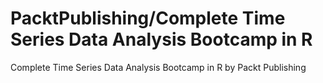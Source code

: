# PacktPublishing/Complete Time Series Data Analysis Bootcamp in R
 Complete Time Series Data Analysis Bootcamp in R by Packt Publishing

